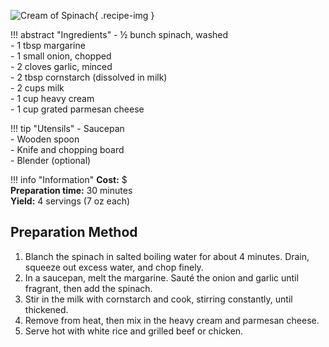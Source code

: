 ![Cream of Spinach](../images/cream-of-spinach.jpg){ .recipe-img }

!!! abstract "Ingredients"
    - ½ bunch spinach, washed  
    - 1 tbsp margarine  
    - 1 small onion, chopped  
    - 2 cloves garlic, minced  
    - 2 tbsp cornstarch (dissolved in milk)  
    - 2 cups milk  
    - 1 cup heavy cream  
    - 1 cup grated parmesan cheese  

!!! tip "Utensils"
    - Saucepan  
    - Wooden spoon  
    - Knife and chopping board  
    - Blender (optional)  

!!! info "Information"
    **Cost:** $  
    **Preparation time:** 30 minutes  
    **Yield:** 4 servings (7 oz each)  

## Preparation Method

1. Blanch the spinach in salted boiling water for about 4 minutes. Drain, squeeze out excess water, and chop finely.  
2. In a saucepan, melt the margarine. Sauté the onion and garlic until fragrant, then add the spinach.  
3. Stir in the milk with cornstarch and cook, stirring constantly, until thickened.  
4. Remove from heat, then mix in the heavy cream and parmesan cheese.  
5. Serve hot with white rice and grilled beef or chicken. 